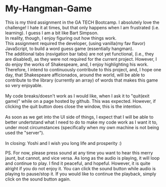 # My-Hangman-Game
This is my third assignment in the GA TECH Bootcamp. 
I absolutely love the challenge! I hate it at times, but that only happens when I am frustrated (i.e. learning). 
I guess I am a bit like Bart Simpson. 
</br>
In reality, though, I enjoy figuring out how things work.
</br>
This assignment required the developer, (using vanilla(my fav flavor) JavaScript, to build a word
guess game (essentially hangman). 
</br>
The additional tabs (nsvigation bar tabs) are not yet functional, (i.e., they are disabled), as they were not required for the current project. However, I do enjoy the works of Shakespeare, and, I enjoy highlighting his work. Therefore, I intend to continuously contribute to this project, and, I hope one day, that Shakespeare afficionados, around the world, will be able to contribute to the library (currently an array) of words that makes this game so very enjoyable.
</br>
</br>
My code breaks/doesn't work as I would like, when I ask it to "quit(exit game)" while on a page hosted by github.
This was expected. However, if clicking the quit button does close the window, this is the intention. 
</br>
</br>
As soon as we get into the UI side of things, I expect that I will be able to better undertstand what I need to
do to make my code work as I want it to, under most circumstances (specifically when my own machine is not being
used the "server"). 
</br>
</br>
In closing:
Yoshi and I wish you long life and prosperity :)
</br>

PS. For now, please press sound at any time you want to hear this merry jaunt, but cannot, and vice versa. As long as the audio is playing, it will loop and continue to play. I find it peaceful, and hopeful. However, it is quite alright if you do not enjoy it. You can click the sound button while audio is playing to pause/stop it. If you would like to continue the playback, simply click on the sound button again.


